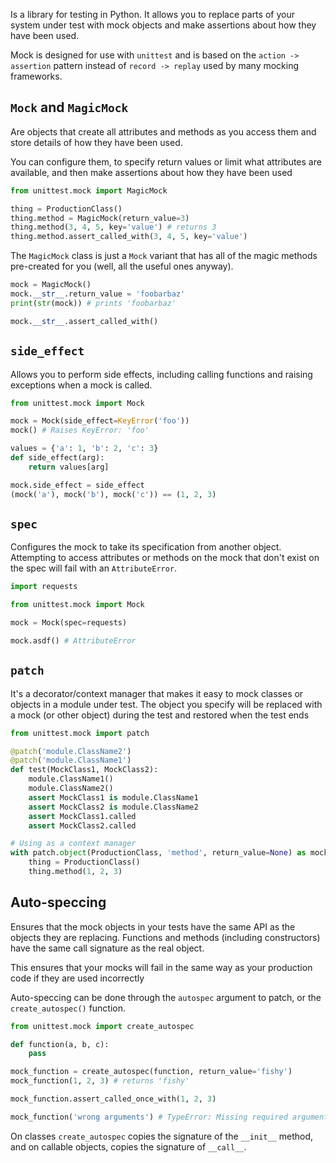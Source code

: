 Is a library for testing in Python. It allows you to replace parts of your system under test with mock objects and make assertions about how they have been used.

Mock is designed for use with `unittest` and is based on the `action -> assertion` pattern instead of `record -> replay` used by many mocking frameworks.

## `Mock` and `MagicMock`
Are objects that create all attributes and methods as you access them and store details of how they have been used.

You can configure them, to specify return values or limit what attributes are available, and then make assertions about how they have been used

```python
from unittest.mock import MagicMock

thing = ProductionClass()
thing.method = MagicMock(return_value=3)
thing.method(3, 4, 5, key='value') # returns 3
thing.method.assert_called_with(3, 4, 5, key='value')
```

The `MagicMock` class is just a `Mock` variant that has all of the magic methods pre-created for you (well, all the useful ones anyway).

```python
mock = MagicMock()
mock.__str__.return_value = 'foobarbaz'
print(str(mock)) # prints 'foobarbaz'

mock.__str__.assert_called_with()
```
## `side_effect`
Allows you to perform side effects, including calling functions and raising exceptions when a mock is called.

```python
from unittest.mock import Mock

mock = Mock(side_effect=KeyError('foo'))
mock() # Raises KeyError: 'foo'

values = {'a': 1, 'b': 2, 'c': 3}
def side_effect(arg):
    return values[arg]

mock.side_effect = side_effect
(mock('a'), mock('b'), mock('c')) == (1, 2, 3)
```
## `spec`
Configures the mock to take its specification from another object. Attempting to access attributes or methods on the mock that don't exist on the spec will fail with an `AttributeError`.

```python
import requests

from unittest.mock import Mock

mock = Mock(spec=requests)

mock.asdf() # AttributeError
```
## `patch`
It's a decorator/context manager that makes it easy to mock classes or objects in a module under test. The object you specify will be replaced with a mock (or other object) during the test and restored when the test ends

```python
from unittest.mock import patch

@patch('module.ClassName2')
@patch('module.ClassName1')
def test(MockClass1, MockClass2):
    module.ClassName1()
    module.ClassName2()
    assert MockClass1 is module.ClassName1
    assert MockClass2 is module.ClassName2
    assert MockClass1.called
    assert MockClass2.called

# Using as a context manager
with patch.object(ProductionClass, 'method', return_value=None) as mock_method:
    thing = ProductionClass()
    thing.method(1, 2, 3)
```
## Auto-speccing
Ensures that the mock objects in your tests have the same API as the objects they are replacing. Functions and methods (including constructors) have the same call signature as the real object.

This ensures that your mocks will fail in the same way as your production code if they are used incorrectly

Auto-speccing can be done through the `autospec` argument to patch, or the `create_autospec()` function.

```python
from unittest.mock import create_autospec

def function(a, b, c):
    pass

mock_function = create_autospec(function, return_value='fishy')
mock_function(1, 2, 3) # returns 'fishy'

mock_function.assert_called_once_with(1, 2, 3)

mock_function('wrong arguments') # TypeError: Missing required argument: 'b'
```

On classes `create_autospec` copies the signature of the `__init__` method, and on callable objects, copies the signature of `__call__`.